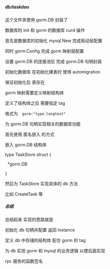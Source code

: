 ##### db/taskdao

这个文件夹使用 gorm.DB 封装了

数据库的 init 和 gorm 的数据库 curd 操作



首先是数据库的初始化 mysql.New 完成驱动层配置

同时 gorm.Config 完成 gorm 映射层配置

设置 gorm.DB 的连接池后 完成 gorm.DB 句柄封装



初始化数据库 在初始化建表时 使用 automigration

保证初始化后 表存在



gorm 映射需要定义映射结构体 

定义了结构体之后 需要指定 tag

格式为　`gorm:"type:longtext"`



为 gorm.DB 句柄实现相关的数据库功能

首先使用 匿名嵌入 的方式

嵌入 gorm.DB 结构体



type TaskStore struct {

&nbsp;	\*gorm.DB 

}



然后为 TaskStore 实现具体的 db 方法

比如 CreateTask 等





##### 总结

总结起来 实现的思路就是 

初始化 db 句柄并配置 返回 instance

定义 db 中存储的结构体 配合 gorm 的 tag

为 db 实现 gorm 和 mysql 的业务逻辑 以便后面实现

rpc 服务的函数签名





